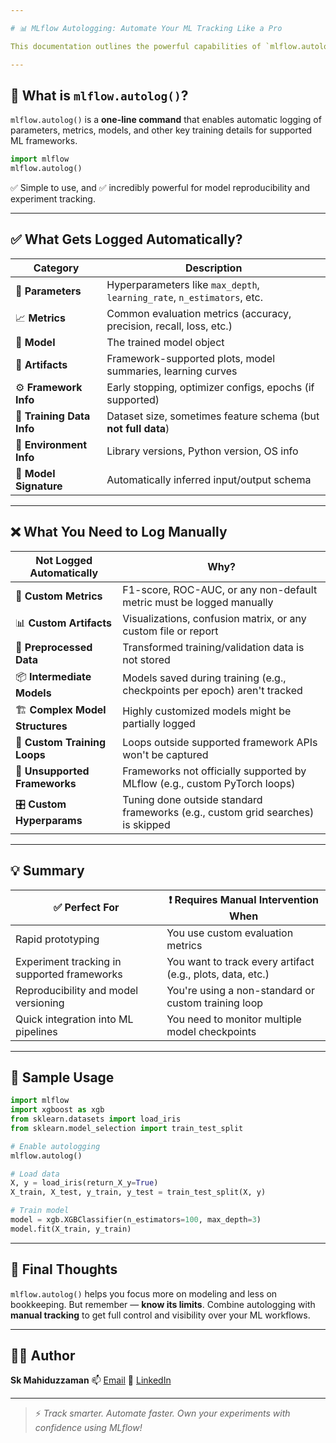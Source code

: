 ```yaml
---

# 📊 MLflow Autologging: Automate Your ML Tracking Like a Pro

This documentation outlines the powerful capabilities of `mlflow.autolog()` — an essential tool for automating machine learning experiment tracking. Whether you're a data scientist, MLOps engineer, or aspiring ML developer, this guide will help you understand what MLflow can do out-of-the-box and where manual logging is still needed.

---
```


## 🚀 What is `mlflow.autolog()`?

`mlflow.autolog()` is a **one-line command** that enables automatic logging of parameters, metrics, models, and other key training details for supported ML frameworks.

```python
import mlflow
mlflow.autolog()
````

✅ Simple to use, and ✅ incredibly powerful for model reproducibility and experiment tracking.

---

## ✅ What Gets Logged Automatically?

| Category                  | Description                                                             |
| ------------------------- | ----------------------------------------------------------------------- |
| 🔧 **Parameters**         | Hyperparameters like `max_depth`, `learning_rate`, `n_estimators`, etc. |
| 📈 **Metrics**            | Common evaluation metrics (accuracy, precision, recall, loss, etc.)     |
| 🤖 **Model**              | The trained model object                                                |
| 🧾 **Artifacts**          | Framework-supported plots, model summaries, learning curves             |
| ⚙️ **Framework Info**     | Early stopping, optimizer configs, epochs (if supported)                |
| 🧪 **Training Data Info** | Dataset size, sometimes feature schema (but **not full data**)          |
| 🧬 **Environment Info**   | Library versions, Python version, OS info                               |
| 🧾 **Model Signature**    | Automatically inferred input/output schema                              |

---

## ❌ What You Need to Log Manually

| Not Logged Automatically         | Why?                                                                            |
| -------------------------------- | ------------------------------------------------------------------------------- |
| 🧠 **Custom Metrics**            | F1-score, ROC-AUC, or any non-default metric must be logged manually            |
| 📊 **Custom Artifacts**          | Visualizations, confusion matrix, or any custom file or report                  |
| 🧹 **Preprocessed Data**         | Transformed training/validation data is not stored                              |
| 📦 **Intermediate Models**       | Models saved during training (e.g., checkpoints per epoch) aren't tracked       |
| 🏗️ **Complex Model Structures** | Highly customized models might be partially logged                              |
| 🔁 **Custom Training Loops**     | Loops outside supported framework APIs won't be captured                        |
| 🧱 **Unsupported Frameworks**    | Frameworks not officially supported by MLflow (e.g., custom PyTorch loops)      |
| 🎛️ **Custom Hyperparams**       | Tuning done outside standard frameworks (e.g., custom grid searches) is skipped |

---

## 💡 Summary

| ✅ Perfect For                               | ❗ Requires Manual Intervention When                        |
| ------------------------------------------- | ---------------------------------------------------------- |
| Rapid prototyping                           | You use custom evaluation metrics                          |
| Experiment tracking in supported frameworks | You want to track every artifact (e.g., plots, data, etc.) |
| Reproducibility and model versioning        | You're using a non-standard or custom training loop        |
| Quick integration into ML pipelines         | You need to monitor multiple model checkpoints             |

---

## 🧪 Sample Usage

```python
import mlflow
import xgboost as xgb
from sklearn.datasets import load_iris
from sklearn.model_selection import train_test_split

# Enable autologging
mlflow.autolog()

# Load data
X, y = load_iris(return_X_y=True)
X_train, X_test, y_train, y_test = train_test_split(X, y)

# Train model
model = xgb.XGBClassifier(n_estimators=100, max_depth=3)
model.fit(X_train, y_train)
```

---

## 🧠 Final Thoughts

`mlflow.autolog()` helps you focus more on modeling and less on bookkeeping.
But remember — **know its limits**. Combine autologging with **manual tracking** to get full control and visibility over your ML workflows.

---

## 👨‍💻 Author

**Sk Mahiduzzaman**
📫 [Email](mailto:mohiduz03@gmail.com)
💼 [LinkedIn](https://www.linkedin.com/in/sk-mahiduzzaman)

---

> ⚡ *Track smarter. Automate faster. Own your experiments with confidence using MLflow!*


